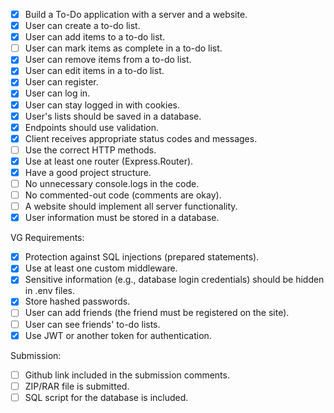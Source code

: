 - [x] Build a To-Do application with a server and a website.
- [x] User can create a to-do list.
- [x] User can add items to a to-do list.
- [ ] User can mark items as complete in a to-do list.
- [x] User can remove items from a to-do list.
- [x] User can edit items in a to-do list.
- [x] User can register.
- [x] User can log in.
- [x] User can stay logged in with cookies.
- [x] User's lists should be saved in a database.
- [x] Endpoints should use validation.
- [x] Client receives appropriate status codes and messages.
- [ ] Use the correct HTTP methods.
- [x] Use at least one router (Express.Router).
- [x] Have a good project structure.
- [ ] No unnecessary console.logs in the code.
- [ ] No commented-out code (comments are okay).
- [ ] A website should implement all server functionality.
- [x] User information must be stored in a database.

VG Requirements:

- [x] Protection against SQL injections (prepared statements).
- [x] Use at least one custom middleware.
- [x] Sensitive information (e.g., database login credentials) should be hidden in .env files.
- [x] Store hashed passwords.
- [ ] User can add friends (the friend must be registered on the site).
- [ ] User can see friends' to-do lists.
- [x] Use JWT or another token for authentication.

Submission:

- [ ] Github link included in the submission comments.
- [ ] ZIP/RAR file is submitted.
- [ ] SQL script for the database is included.
